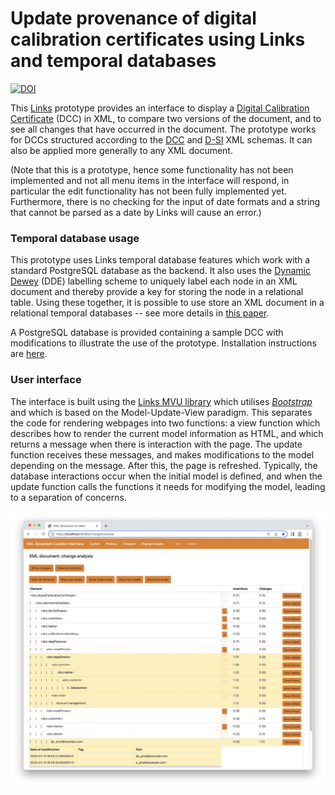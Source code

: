 # Update provenance of digital calibration certificates using Links and temporal databases

[![DOI](https://zenodo.org/badge/DOI/10.5281/zenodo.7551691.svg)](https://doi.org/10.5281/zenodo.7551691)

This [Links](https://links-lang.org) prototype provides an interface to display a [Digital Calibration Certificate](https://www.ptb.de/dcc/) (DCC) in XML, to compare two versions of the document, and to see all changes that have occurred in the document. The prototype works for DCCs structured according to the [DCC](https://www.ptb.de/dcc/v3.1.0/autogenerated-docs/doku_3.1.0_all.html) and [D-SI](https://gitlab1.ptb.de/d-ptb/d-si/xsd-d-si) XML schemas. It can also be applied more generally to any XML document.

(Note that this is a prototype, hence some functionality has not
been implemented and not all menu items in the interface will respond, in particular the edit functionality has not been fully implemented yet.
Furthermore, there is no checking for the input of date formats and a string that cannot be parsed as a date by Links will cause an error.)

### Temporal database usage

This prototype uses Links temporal database features which work with a standard PostgreSQL database as the backend. It also uses the [Dynamic Dewey](https://doi.org/10.1145/1559845.1559921)
 (DDE) labelling scheme to uniquely label each node in an XML document and thereby provide a key for storing the node in a relational table. Using these together, it is possible to use store an XML document in a relational temporal databases -- see more details in [this paper](https://www.imeko.org/publications/tc6-2022/IMEKO-TC6-2022-024.pdf).
 
A PostgreSQL database is provided containing a sample DCC with modifications to illustrate the use of the prototype. Installation instructions are [here](INSTALL.md).

### User interface

The interface is built using the [Links MVU library](https://github.com/links-lang/links/wiki/Model-View-Update-(Elm-Architecture)) which utilises
*[Bootstrap](https://getbootstrap.com)* and which is based on the Model-Update-View
paradigm. This separates the code for rendering
webpages into two functions: a view function which describes how
to render the current model information as HTML, and which returns
a message when there is interaction with the page. The update
function receives these messages, and makes modifications to the
model depending on the message. After this, the page is refreshed.
Typically, the database interactions occur when the initial model
is defined, and when the update function calls the functions it
needs for modifying the model, leading to a separation of concerns.

![Screenshot](new_screenshot.png)
